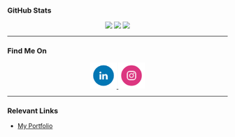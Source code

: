 ### GitHub Stats

<p align="center">
 <div align = "center">
  <a href="https://github.com/gaurav7916">
  <img width="42%" src="https://github-readme-stats.vercel.app/api?username=gaurav7916&show_icons=true&theme=nightowl&count_private=true" /></a>

  <a href="https://github.com/gaurav7916">
  <img width="45%" src="https://github-readme-streak-stats.herokuapp.com/?user=gaurav7916&theme=nightowl"/></a>

  <a href ="https://github.com/gaurav7916">
  <img width="35%" src="https://github-readme-stats.vercel.app/api/top-langs/?username=gaurav7916&theme=nightowl&layout=compact"/></a>
</div>
</p>

---

### Find Me On
<p align="center">
 <a href="https://www.linkedin.com/in/gaurav-gupta-00647b167">
   <img src="https://github.com/aritraroy/social-icons/blob/master/linkedin-icon.png?raw=true" width="60">
 </a>
 <a href="https://www.instagram.com/gaurav_gupta9/">
   <img src="https://github.com/aritraroy/social-icons/blob/master/instagram-icon.png?raw=true" width="60">
 </a>
</p>

---

### Relevant Links

* [My Portfolio](https://gaurav7916.github.io)
